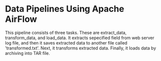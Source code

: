 # Data Pipelines Using Apache AirFlow
This pipeline consists of three tasks. These are extract_data, transform_data, and load_data.
It extracts sepecified field from web server log file, and then it saves extracted data to another file called 'transformed.txt'. Next, it transforms extracted data. Finally, it loads data by archiving into TAR file.
